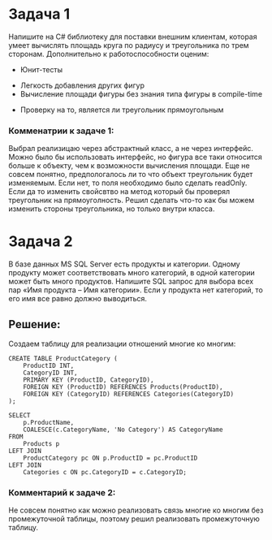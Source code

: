 # Задача 1
Напишите на C# библиотеку для поставки внешним клиентам, 
которая умеет вычислять площадь круга по радиусу и треугольника по трем сторонам.
Дополнительно к работоспособности оценим:
- Юнит-тесты
* Легкость добавления других фигур
* Вычисление площади фигуры без знания типа фигуры в compile-time
+ Проверку на то, является ли треугольник прямоугольным
### Комменатрии к задаче 1:
Выбрал реализицаю через абстрактный класс, а не через интерфейс. Можно было бы использовать интерфейс, но фигура все таки относится больше к объекту, чем к возможности вычисления площади. Еще не совсем понятно, предпологалось ли то что объект треугольник будет изменяемым. Если нет, то поля необходимо было сделать readOnly. Если да то изменить свойсвтво на метод который бы проверял треугольник на прямоуголность. Решил сделать что-то как бы можем изменить стороны треугольника, но только внутри класса. 
# Задача 2
В базе данных MS SQL Server есть продукты и категории. Одному продукту может соответствовать много категорий, в одной категории может быть много продуктов. 
Напишите SQL запрос для выбора всех пар «Имя продукта – Имя категории». Если у продукта нет категорий, то его имя все равно должно выводиться.
## Решение:
Создаем таблицу для реализации отношений многие ко многим:
```
CREATE TABLE ProductCategory (
    ProductID INT,
    CategoryID INT,
    PRIMARY KEY (ProductID, CategoryID),
    FOREIGN KEY (ProductID) REFERENCES Products(ProductID),
    FOREIGN KEY (CategoryID) REFERENCES Categories(CategoryID)
);
```
```
SELECT
    p.ProductName,
    COALESCE(c.CategoryName, 'No Category') AS CategoryName
FROM 
    Products p
LEFT JOIN 
    ProductCategory pc ON p.ProductID = pc.ProductID
LEFT JOIN 
    Categories c ON pc.CategoryID = c.CategoryID;
```
### Комментарий к задаче 2: 
Не совсем понятно как можно реализовать связь многие ко многим без промежуточной таблицы, поэтому решил реализовать промежуточную таблицу. 
